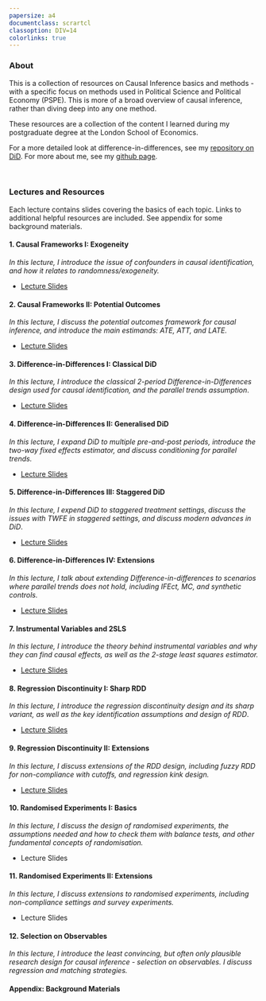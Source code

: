 ```yaml
---
papersize: a4
documentclass: scrartcl
classoption: DIV=14
colorlinks: true
---
```


<!-- # Introduction to Causal Inference  -->

### About

This is a collection of resources on Causal Inference basics and methods - with a specific focus on methods used in Political Science and Political Economy (PSPE). This is more of a broad overview of causal inference, rather than diving deep into any one method.

These resources are a collection of the content I learned during my postgraduate degree at the London School of Economics.

For a more detailed look at difference-in-differences, see my [repository on DiD](https://kevinli03.github.io/did/). For more about me, see my [github page](https://kevinli03.github.io).

 

### Lectures and Resources

Each lecture contains slides covering the basics of each topic. Links to additional helpful resources are included. See appendix for some background materials.

#### 1. Causal Frameworks I: Exogeneity

*In this lecture, I introduce the issue of confounders in causal identification, and how it relates to randomness/exogeneity.*

-   [Lecture Slides](https://kevinli03.github.io/causal/frameworks1.pdf)

#### 2. Causal Frameworks II: Potential Outcomes

*In this lecture, I discuss the potential outcomes framework for causal inference, and introduce the main estimands: ATE, ATT, and LATE.*

-   [Lecture Slides](https://kevinli03.github.io/causal/frameworks2.pdf)

#### 3. Difference-in-Differences I: Classical DiD

*In this lecture, I introduce the classical 2-period Difference-in-Differences design used for causal identification, and the parallel trends assumption*.

-   [Lecture Slides](https://kevinli03.github.io/causal/did1.pdf)

#### 4. Difference-in-Differences II: Generalised DiD

*In this lecture, I expand DiD to multiple pre-and-post periods, introduce the two-way fixed effects estimator, and discuss conditioning for parallel trends.*

-   [Lecture Slides](https://kevinli03.github.io/causal/did2.pdf)

#### 5. Difference-in-Differences III: Staggered DiD

*In this lecture, I expend DiD to staggered treatment settings, discuss the issues with TWFE in staggered settings, and discuss modern advances in DiD*.

-   [Lecture Slides](https://kevinli03.github.io/causal/did3.pdf)

#### 6. Difference-in-Differences IV: Extensions

*In this lecture, I talk about extending Difference-in-differences to scenarios where parallel trends does not hold, including IFEct, MC, and synthetic controls.*

-   [Lecture Slides](https://kevinli03.github.io/causal/did4.pdf)

#### 7. Instrumental Variables and 2SLS

*In this lecture, I introduce the theory behind instrumental variables and why they can find causal effects, as well as the 2-stage least squares estimator.*

-   [Lecture Slides](https://kevinli03.github.io/causal/iv1.pdf)

#### 8. Regression Discontinuity I: Sharp RDD

*In this lecture, I introduce the regression discontinuity design and its sharp variant, as well as the key identification assumptions and design of RDD*.

-   [Lecture Slides](https://kevinli03.github.io/causal/rdd1.pdf)

#### 9. Regression Discontinuity II: Extensions

*In this lecture, I discuss extensions of the RDD design, including fuzzy RDD for non-compliance with cutoffs, and regression kink design.*

-   [Lecture Slides](https://kevinli03.github.io/causal/rdd2.pdf)

#### 10. Randomised Experiments I: Basics

*In this lecture, I discuss the design of randomised experiments, the assumptions needed and how to check them with balance tests, and other fundamental concepts of randomisation.*

-   Lecture Slides

#### 11. Randomised Experiments II: Extensions

*In this lecture, I discuss extensions to randomised experiments, including non-compliance settings and survey experiments.*

-   Lecture Slides

#### 12. Selection on Observables

*In this lecture, I introduce the least convincing, but often only plausible research design for causal inference - selection on observables. I discuss regression and matching strategies.*

#### Appendix: Background Materials